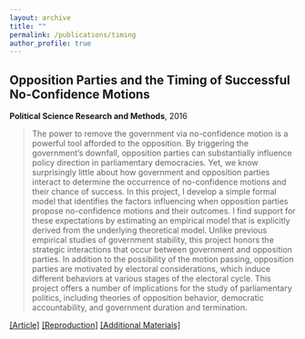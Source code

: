 ```yaml
---
layout: archive
title: ""
permalink: /publications/timing
author_profile: true
---
```


## Opposition Parties and the Timing of Successful No-Confidence Motions

**Political Science Research and Methods**, 2016

> The power to remove the government via no-confidence motion is a powerful tool afforded to the opposition. By triggering the government’s downfall, opposition parties can substantially influence policy direction in parliamentary democracies. Yet, we know surprisingly little about how government and opposition parties interact to determine the occurrence of no-confidence motions and their chance of success. In this project, I develop a simple formal model that identifies the factors influencing when opposition parties propose no-confidence motions and their outcomes. I find support for these expectations by estimating an empirical model that is explicitly derived from the underlying theoretical model. Unlike previous empirical studies of government stability, this project honors the strategic interactions that occur between government and opposition parties. In addition to the possibility of the motion passing, opposition parties are motivated by electoral considerations, which induce different behaviors at various stages of the electoral cycle. This project offers a number of implications for the study of parliamentary politics, including theories of opposition behavior, democratic accountability, and government duration and termination.

[[Article]](https://doi.org/10.1017/psrm.2015.12) [[Reproduction]](https://doi.org/10.7910/DVN/28458) [[Additional Materials]](..//files/Timing-AM.pdf)
